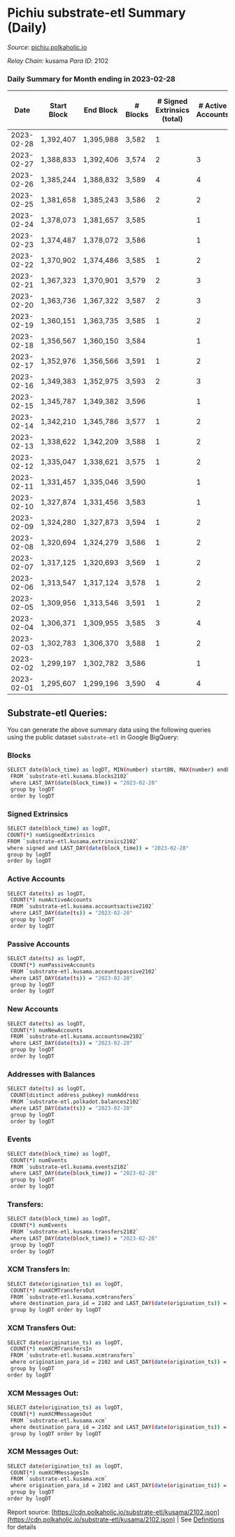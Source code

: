 # Pichiu substrate-etl Summary (Daily)

_Source_: [pichiu.polkaholic.io](https://pichiu.polkaholic.io)

*Relay Chain*: kusama
*Para ID*: 2102



### Daily Summary for Month ending in 2023-02-28


| Date | Start Block | End Block | # Blocks | # Signed Extrinsics (total) | # Active Accounts | # Passive | # New | # Addresses with Balances | # Events | # Transfers | # XCM Transfers In | # XCM Transfers Out | # XCM In | # XCM Out | Issues | 
| ---- | ----------- | --------- | -------- | --------------------------- | ----------------- | --------- | ----- | ------------------------- | -------- | ----------- | ------------------ | ------------------- | -------- | --------- | ------ |
| 2023-02-28 | 1,392,407 | 1,395,988 | 3,582 | 1 |  |  |  | 1,149 | 7,171 | 1  |   |   |  |  |  |
| 2023-02-27 | 1,388,833 | 1,392,406 | 3,574 | 2 | 3 |  |  | 1,150 | 7,158 |   |   |   |  |  |  |
| 2023-02-26 | 1,385,244 | 1,388,832 | 3,589 | 4 | 4 |  |  | 1,150 | 7,196 |   |   |   |  |  |  |
| 2023-02-25 | 1,381,658 | 1,385,243 | 3,586 | 2 | 2 | 1 | 1 | 1,150 | 7,184 | 1  |   |   |  |  |  |
| 2023-02-24 | 1,378,073 | 1,381,657 | 3,585 |  | 1 |  |  | 1,149 | 7,172 |   |   |   |  |  |  |
| 2023-02-23 | 1,374,487 | 1,378,072 | 3,586 |  | 1 |  |  | 1,149 | 7,174 |   |   |   |  |  |  |
| 2023-02-22 | 1,370,902 | 1,374,486 | 3,585 | 1 | 2 |  |  | 1,149 | 7,176 |   |   |   |  |  |  |
| 2023-02-21 | 1,367,323 | 1,370,901 | 3,579 | 2 | 3 |  |  | 1,149 | 7,168 |   |   |   |  |  |  |
| 2023-02-20 | 1,363,736 | 1,367,322 | 3,587 | 2 | 3 | 1 | 1 | 1,149 | 7,186 | 1  |   |   |  |  |  |
| 2023-02-19 | 1,360,151 | 1,363,735 | 3,585 | 1 | 2 |  |  | 1,148 | 7,178 |   |   |   |  |  |  |
| 2023-02-18 | 1,356,567 | 1,360,150 | 3,584 |  | 1 |  |  | 1,148 | 7,170 |   |   |   |  |  |  |
| 2023-02-17 | 1,352,976 | 1,356,566 | 3,591 | 1 | 2 |  |  | 1,148 | 7,188 |   |   |   |  |  |  |
| 2023-02-16 | 1,349,383 | 1,352,975 | 3,593 | 2 | 3 |  |  | 1,148 | 7,196 |   |   |   |  |  |  |
| 2023-02-15 | 1,345,787 | 1,349,382 | 3,596 |  | 1 |  |  | 1,148 | 7,194 |   |   |   |  |  |  |
| 2023-02-14 | 1,342,210 | 1,345,786 | 3,577 | 1 | 2 |  |  | 1,148 | 7,160 |   |   |   |  |  |  |
| 2023-02-13 | 1,338,622 | 1,342,209 | 3,588 | 1 | 2 |  |  | 1,148 | 7,182 |   |   |   |  |  |  |
| 2023-02-12 | 1,335,047 | 1,338,621 | 3,575 | 1 | 2 |  |  | 1,148 | 7,156 |   |   |   |  |  |  |
| 2023-02-11 | 1,331,457 | 1,335,046 | 3,590 |  | 1 |  |  | 1,148 | 7,182 |   |   |   |  |  |  |
| 2023-02-10 | 1,327,874 | 1,331,456 | 3,583 |  | 1 |  |  | 1,148 | 7,168 |   |   |   |  |  |  |
| 2023-02-09 | 1,324,280 | 1,327,873 | 3,594 | 1 | 2 |  |  | 1,148 | 7,194 |   |   |   |  |  |  |
| 2023-02-08 | 1,320,694 | 1,324,279 | 3,586 | 1 | 2 |  |  | 1,148 | 7,178 |   |   |   |  |  |  |
| 2023-02-07 | 1,317,125 | 1,320,693 | 3,569 | 1 | 2 |  |  | 1,148 | 7,144 |   |   |   |  |  |  |
| 2023-02-06 | 1,313,547 | 1,317,124 | 3,578 | 1 | 2 |  |  | 1,148 | 7,162 |   |   |   |  |  |  |
| 2023-02-05 | 1,309,956 | 1,313,546 | 3,591 | 1 | 2 |  |  | 1,148 | 7,190 |   |   |   |  |  |  |
| 2023-02-04 | 1,306,371 | 1,309,955 | 3,585 | 3 | 4 |  |  | 1,148 | 7,184 |   |   |   |  |  |  |
| 2023-02-03 | 1,302,783 | 1,306,370 | 3,588 | 1 | 2 |  |  | 1,148 | 7,182 |   |   |   |  |  |  |
| 2023-02-02 | 1,299,197 | 1,302,782 | 3,586 |  | 1 |  |  | 1,148 | 7,174 |   |   |   |  |  |  |
| 2023-02-01 | 1,295,607 | 1,299,196 | 3,590 | 4 | 4 |  |  | 1,148 | 7,198 |   |   |   |  |  |  |

## Substrate-etl Queries:
You can generate the above summary data using the following queries using the public dataset `substrate-etl` in Google BigQuery:

### Blocks
```bash
SELECT date(block_time) as logDT, MIN(number) startBN, MAX(number) endBN, COUNT(*) numBlocks 
 FROM `substrate-etl.kusama.blocks2102`  
 where LAST_DAY(date(block_time)) = "2023-02-28" 
 group by logDT 
 order by logDT
```

### Signed Extrinsics
```bash
SELECT date(block_time) as logDT, 
COUNT(*) numSignedExtrinsics 
FROM `substrate-etl.kusama.extrinsics2102`  
where signed and LAST_DAY(date(block_time)) = "2023-02-28" 
group by logDT 
order by logDT
```

### Active Accounts
```bash
SELECT date(ts) as logDT, 
 COUNT(*) numActiveAccounts 
 FROM `substrate-etl.kusama.accountsactive2102` 
 where LAST_DAY(date(ts)) = "2023-02-28" 
 group by logDT 
 order by logDT
```

### Passive Accounts
```bash
SELECT date(ts) as logDT, 
 COUNT(*) numPassiveAccounts 
 FROM `substrate-etl.kusama.accountspassive2102` 
 where LAST_DAY(date(ts)) = "2023-02-28" 
 group by logDT 
 order by logDT
```

### New Accounts
```bash
SELECT date(ts) as logDT, 
 COUNT(*) numNewAccounts 
 FROM `substrate-etl.kusama.accountsnew2102` 
 where LAST_DAY(date(ts)) = "2023-02-28" 
 group by logDT
 order by logDT
```

### Addresses with Balances
```bash
SELECT date(ts) as logDT,
 COUNT(distinct address_pubkey) numAddress 
 FROM `substrate-etl.polkadot.balances2102` 
 where LAST_DAY(date(ts)) = "2023-02-28" 
 group by logDT 
 order by logDT
```

### Events
```bash
SELECT date(block_time) as logDT, 
 COUNT(*) numEvents 
 FROM `substrate-etl.kusama.events2102` 
 where LAST_DAY(date(block_time)) = "2023-02-28" 
 group by logDT 
 order by logDT
```

### Transfers:
```bash
SELECT date(block_time) as logDT, 
 COUNT(*) numEvents 
 FROM `substrate-etl.kusama.transfers2102` 
 where LAST_DAY(date(block_time)) = "2023-02-28" 
 group by logDT 
 order by logDT
```

### XCM Transfers In:
```bash
SELECT date(origination_ts) as logDT, 
 COUNT(*) numXCMTransfersOut 
 FROM `substrate-etl.kusama.xcmtransfers` 
 where destination_para_id = 2102 and LAST_DAY(date(origination_ts)) = "2023-02-28" 
 group by logDT order by logDT
```

### XCM Transfers Out:
```bash
SELECT date(origination_ts) as logDT, 
 COUNT(*) numXCMTransfersIn 
 FROM `substrate-etl.kusama.xcmtransfers` 
 where origination_para_id = 2102 and LAST_DAY(date(origination_ts)) = "2023-02-28" 
 group by logDT 
order by logDT
```

### XCM Messages Out:
```bash
SELECT date(origination_ts) as logDT, 
 COUNT(*) numXCMMessagesOut 
 FROM `substrate-etl.kusama.xcm` 
 where destination_para_id = 2102 and LAST_DAY(date(origination_ts)) = "2023-02-28" 
 group by logDT order by logDT
```

### XCM Messages Out:
```bash
SELECT date(origination_ts) as logDT, 
 COUNT(*) numXCMMessagesIn 
 FROM `substrate-etl.kusama.xcm` 
 where origination_para_id = 2102 and LAST_DAY(date(origination_ts)) = "2023-02-28" 
 group by logDT 
order by logDT
```


Report source: [https://cdn.polkaholic.io/substrate-etl/kusama/2102.json](https://cdn.polkaholic.io/substrate-etl/kusama/2102.json) | See [Definitions](/DEFINITIONS.md) for details
